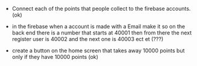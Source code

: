 - Connect each of the points that people collect to the firebase accounts. (ok)

- in the firebase when a account is made with a Email make it so on the back end there is a number that starts at 40001 then from there the next register user is 40002 and the next one is 40003 ect et  (???)

- create a button on the home screen that takes away 10000 points but only if they have 10000 points (ok)